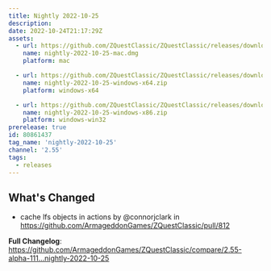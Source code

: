 ```yaml
---
title: Nightly 2022-10-25
description: 
date: 2022-10-24T21:17:29Z
assets: 
  - url: https://github.com/ZQuestClassic/ZQuestClassic/releases/download/nightly-2022-10-25/nightly-2022-10-25-mac.dmg
    name: nightly-2022-10-25-mac.dmg
    platform: mac

  - url: https://github.com/ZQuestClassic/ZQuestClassic/releases/download/nightly-2022-10-25/nightly-2022-10-25-windows-x64.zip
    name: nightly-2022-10-25-windows-x64.zip
    platform: windows-x64

  - url: https://github.com/ZQuestClassic/ZQuestClassic/releases/download/nightly-2022-10-25/nightly-2022-10-25-windows-x86.zip
    name: nightly-2022-10-25-windows-x86.zip
    platform: windows-win32
prerelease: true
id: 80861437
tag_name: 'nightly-2022-10-25'
channel: '2.55'
tags:
  - releases
---
```


## What's Changed
* cache lfs objects in actions by @connorjclark in https://github.com/ArmageddonGames/ZQuestClassic/pull/812


**Full Changelog**: https://github.com/ArmageddonGames/ZQuestClassic/compare/2.55-alpha-111...nightly-2022-10-25
